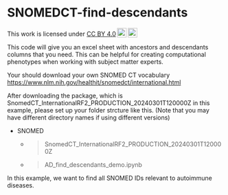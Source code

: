 # SNOMEDCT-find-descendants
<p xmlns:cc="http://creativecommons.org/ns#" >This work is licensed under <a href="https://creativecommons.org/licenses/by/4.0/?ref=chooser-v1" target="_blank" rel="license noopener noreferrer" style="display:inline-block;">CC BY 4.0<img style="height:22px!important;margin-left:3px;vertical-align:text-bottom;" src="https://mirrors.creativecommons.org/presskit/icons/cc.svg?ref=chooser-v1" alt=""><img style="height:22px!important;margin-left:3px;vertical-align:text-bottom;" src="https://mirrors.creativecommons.org/presskit/icons/by.svg?ref=chooser-v1" alt=""></a></p>

This code will give you an excel sheet with ancestors and descendants columns that you need. This can be helpful for creating computational phenotypes when working with subject matter experts.

Your should download your own SNOMED CT vocabulary
https://www.nlm.nih.gov/healthit/snomedct/international.html

After downloading the package, which is SnomedCT_InternationalRF2_PRODUCTION_20240301T120000Z in this example, please set up your folder strcture like this.
(Note that you may have different directory names if using different versions)

- SNOMED 
	- > SnomedCT_InternationalRF2_PRODUCTION_20240301T120000Z
 	- > AD_find_descendants_demo.ipynb

In this example, we want to find all SNOMED IDs relevant to autoimmune diseases.
